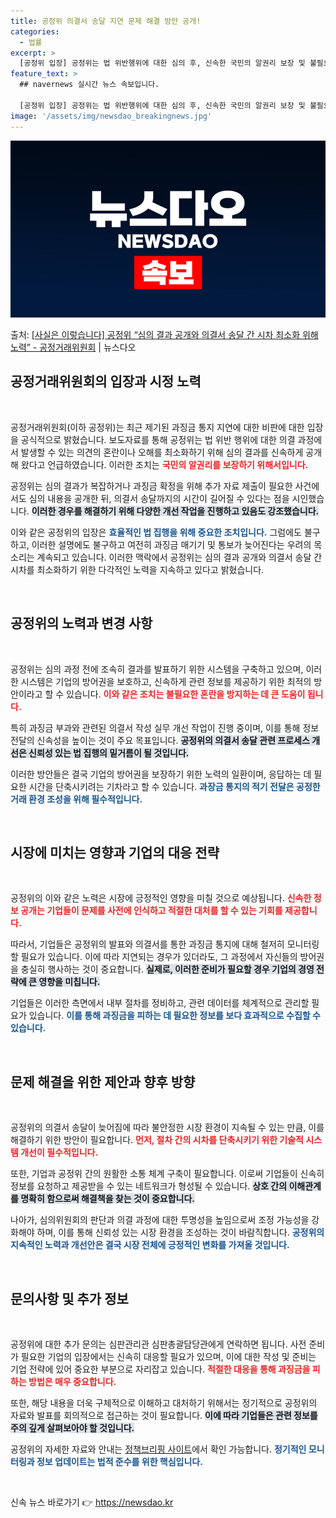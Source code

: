 ```yaml
---
title: 공정위 의결서 송달 지연 문제 해결 방안 공개!
categories:
  - 법률
excerpt: >
  [공정위 입장] 공정위는 법 위반행위에 대한 심의 후, 신속한 국민의 알권리 보장 및 불필요한 오해 확산 방…
feature_text: >
  ## navernews 실시간 뉴스 속보입니다.

  [공정위 입장] 공정위는 법 위반행위에 대한 심의 후, 신속한 국민의 알권리 보장 및 불필요한 오해 확산 방…
image: '/assets/img/newsdao_breakingnews.jpg'
---
```


![뉴스다오 속보](/assets/img/newsdao_breakingnews.jpg)

<p>출처: <a href="https://newsdao.kr/1895" rel="dofollow">[사실은 이렇습니다] 공정위 “심의 결과 공개와 의결서 송달 간 시차 최소화 위해 노력” - 공정거래위원회</a> | 뉴스다오</p>

<h2 data-ke-size="size26">공정거래위원회의 입장과 시정 노력</h2>

<p data-ke-size="size16">&nbsp;</p>

공정거래위원회(이하 공정위)는 최근 제기된 과징금 통지 지연에 대한 비판에 대한 입장을 공식적으로 밝혔습니다. 보도자료를 통해 공정위는 법 위반 행위에 대한 의결 과정에서 발생할 수 있는 의견의 혼란이나 오해를 최소화하기 위해 심의 결과를 신속하게 공개해 왔다고 언급하였습니다. 이러한 조치는 <b><span style="color: #ee2323;">국민의 알권리를 보장하기 위해서입니다.</span></b> 

공정위는 심의 결과가 복잡하거나 과징금 확정을 위해 추가 자료 제출이 필요한 사건에서도 심의 내용을 공개한 뒤, 의결서 송달까지의 시간이 길어질 수 있다는 점을 시인했습니다. <b><span style="background-color: #21538527;">이러한 경우를 해결하기 위해 다양한 개선 작업을 진행하고 있음도 강조했습니다.</span></b> 

이와 같은 공정위의 입장은 <b><span style="color: #1a5490;">효율적인 법 집행을 위해 중요한 조치입니다.</span></b> 그럼에도 불구하고, 이러한 설명에도 불구하고 여전히 과징금 매기기 및 통보가 늦어진다는 우려의 목소리는 계속되고 있습니다. 이러한 맥락에서 공정위는 심의 결과 공개와 의결서 송달 간 시차를 최소화하기 위한 다각적인 노력을 지속하고 있다고 밝혔습니다. 

<p data-ke-size="size16">&nbsp;</p>

<h2 data-ke-size="size26">공정위의 노력과 변경 사항</h2>

<p data-ke-size="size16">&nbsp;</p>

공정위는 심의 과정 전에 조속히 결과를 발표하기 위한 시스템을 구축하고 있으며, 이러한 시스템은 기업의 방어권을 보호하고, 신속하게 관련 정보를 제공하기 위한 최적의 방안이라고 할 수 있습니다. <b><span style="color: #ee2323;">이와 같은 조치는 불필요한 혼란을 방지하는 데 큰 도움이 됩니다.</span></b> 

특히 과징금 부과와 관련된 의결서 작성 실무 개선 작업이 진행 중이며, 이를 통해 정보 전달의 신속성을 높이는 것이 주요 목표입니다. <b><span style="background-color: #21538527;">공정위의 의결서 송달 관련 프로세스 개선은 신뢰성 있는 법 집행의 밑거름이 될 것입니다.</span></b> 

이러한 방안들은 결국 기업의 방어권을 보장하기 위한 노력의 일환이며, 응답하는 데 필요한 시간을 단축시키려는 기차라고 할 수 있습니다. <b><span style="color: #1a5490;">과장금 통지의 적기 전달은 공정한 거래 환경 조성을 위해 필수적입니다.</span></b> 

<p data-ke-size="size16">&nbsp;</p>

<h2 data-ke-size="size26">시장에 미치는 영향과 기업의 대응 전략</h2>

<p data-ke-size="size16">&nbsp;</p>

공정위의 이와 같은 노력은 시장에 긍정적인 영향을 미칠 것으로 예상됩니다. <b><span style="color: #ee2323;">신속한 정보 공개는 기업들이 문제를 사전에 인식하고 적절한 대처를 할 수 있는 기회를 제공합니다.</span></b> 

따라서, 기업들은 공정위의 발표와 의결서를 통한 과징금 통지에 대해 철저히 모니터링할 필요가 있습니다. 이에 따라 지연되는 경우가 있더라도, 그 과정에서 자신들의 방어권을 충실히 행사하는 것이 중요합니다. <b><span style="background-color: #21538527;">실제로, 이러한 준비가 필요할 경우 기업의 경영 전략에 큰 영향을 미칩니다.</span></b> 

기업들은 이러한 측면에서 내부 절차를 정비하고, 관련 데이터를 체계적으로 관리할 필요가 있습니다. <b><span style="color: #1a5490;">이를 통해 과징금을 피하는 데 필요한 정보를 보다 효과적으로 수집할 수 있습니다.</span></b> 

<p data-ke-size="size16">&nbsp;</p>

<h2 data-ke-size="size26">문제 해결을 위한 제안과 향후 방향</h2>

<p data-ke-size="size16">&nbsp;</p>

공정위의 의결서 송달이 늦어짐에 따라 불안정한 시장 환경이 지속될 수 있는 만큼, 이를 해결하기 위한 방안이 필요합니다. <b><span style="color: #ee2323;">먼저, 절차 간의 시차를 단축시키기 위한 기술적 시스템 개선이 필수적입니다.</span></b> 

또한, 기업과 공정위 간의 원활한 소통 체계 구축이 필요합니다. 이로써 기업들이 신속히 정보를 요청하고 제공받을 수 있는 네트워크가 형성될 수 있습니다. <b><span style="background-color: #21538527;">상호 간의 이해관계를 명확히 함으로써 해결책을 찾는 것이 중요합니다.</span></b> 

나아가, 심의위원회의 판단과 의결 과정에 대한 투명성을 높임으로써 조정 가능성을 강화해야 하며, 이를 통해 신뢰성 있는 시장 환경을 조성하는 것이 바람직합니다. <b><span style="color: #1a5490;">공정위의 지속적인 노력과 개선안은 결국 시장 전체에 긍정적인 변화를 가져올 것입니다.</span></b> 

<p data-ke-size="size16">&nbsp;</p>

<h2 data-ke-size="size26">문의사항 및 추가 정보</h2>

<p data-ke-size="size16">&nbsp;</p>

공정위에 대한 추가 문의는 심판관리관 심판총괄담당관에게 연락하면 됩니다. 사전 준비가 필요한 기업의 입장에서는 신속히 대응할 필요가 있으며, 이에 대한 작성 및 준비는 기업 전략에 있어 중요한 부분으로 자리잡고 있습니다. <b><span style="color: #ee2323;">적절한 대응을 통해 과징금을 피하는 방법은 매우 중요합니다.</span></b> 

또한, 해당 내용을 더욱 구체적으로 이해하고 대처하기 위해서는 정기적으로 공정위의 자료와 발표를 회의적으로 접근하는 것이 필요합니다. <b><span style="background-color: #21538527;">이에 따라 기업들은 관련 정보를 주의 깊게 살펴보아야 할 것입니다.</span></b> 

공정위의 자세한 자료와 안내는 [정책브리핑 사이트](https://https://www.korea.kr)에서 확인 가능합니다. <b><span style="color: #1a5490;">정기적인 모니터링과 정보 업데이트는 법적 준수를 위한 핵심입니다.</span></b> 

<p data-ke-size="size16">&nbsp;</p> 

신속 뉴스 바로가기 👉 <a href="https://newsdao.kr" rel="dofollow">https://newsdao.kr</a>


